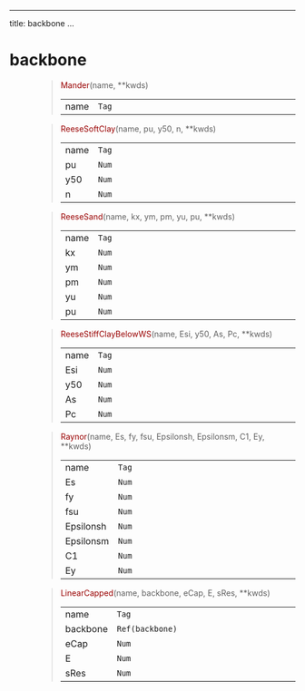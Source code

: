 
---
title: backbone
...

<style>
h1 {
    font-family: var(--md-code-font-family);
    color: var(--md-code-fg-color) !important;
    font-feature-settings: "kern";
}
</style>

# backbone



<div style="width: 90%; padding-left: 10%">

<blockquote>
<span style="font-feature-settings: kern; color: var(--md-code-fg-color) !important; font-family: var(--md-code-font-family);">
    <span style="color:#900">Mander</span>(name, **kwds)
</span>



<table>
<colgroup>
  <col style="width: 10%" ><col style="width: 30%" ><col style="width: 60%" >
</colgroup>
<tbody>

<tr><td>name</td><td><code>Tag</code></td><td></tr>

</tbody>
</table>
</blockquote>


<blockquote>
<span style="font-feature-settings: kern; color: var(--md-code-fg-color) !important; font-family: var(--md-code-font-family);">
    <span style="color:#900">ReeseSoftClay</span>(name, pu, y50, n, **kwds)
</span>



<table>
<colgroup>
  <col style="width: 10%" ><col style="width: 30%" ><col style="width: 60%" >
</colgroup>
<tbody>

<tr><td>name</td><td><code>Tag</code></td><td></tr>
<tr><td>pu</td><td><code>Num</code></td><td></tr>
<tr><td>y50</td><td><code>Num</code></td><td></tr>
<tr><td>n</td><td><code>Num</code></td><td></tr>

</tbody>
</table>
</blockquote>


<blockquote>
<span style="font-feature-settings: kern; color: var(--md-code-fg-color) !important; font-family: var(--md-code-font-family);">
    <span style="color:#900">ReeseSand</span>(name, kx, ym, pm, yu, pu, **kwds)
</span>



<table>
<colgroup>
  <col style="width: 10%" ><col style="width: 30%" ><col style="width: 60%" >
</colgroup>
<tbody>

<tr><td>name</td><td><code>Tag</code></td><td></tr>
<tr><td>kx</td><td><code>Num</code></td><td></tr>
<tr><td>ym</td><td><code>Num</code></td><td></tr>
<tr><td>pm</td><td><code>Num</code></td><td></tr>
<tr><td>yu</td><td><code>Num</code></td><td></tr>
<tr><td>pu</td><td><code>Num</code></td><td></tr>

</tbody>
</table>
</blockquote>


<blockquote>
<span style="font-feature-settings: kern; color: var(--md-code-fg-color) !important; font-family: var(--md-code-font-family);">
    <span style="color:#900">ReeseStiffClayBelowWS</span>(name, Esi, y50, As, Pc, **kwds)
</span>



<table>
<colgroup>
  <col style="width: 10%" ><col style="width: 30%" ><col style="width: 60%" >
</colgroup>
<tbody>

<tr><td>name</td><td><code>Tag</code></td><td></tr>
<tr><td>Esi</td><td><code>Num</code></td><td></tr>
<tr><td>y50</td><td><code>Num</code></td><td></tr>
<tr><td>As</td><td><code>Num</code></td><td></tr>
<tr><td>Pc</td><td><code>Num</code></td><td></tr>

</tbody>
</table>
</blockquote>


<blockquote>
<span style="font-feature-settings: kern; color: var(--md-code-fg-color) !important; font-family: var(--md-code-font-family);">
    <span style="color:#900">Raynor</span>(name, Es, fy, fsu, Epsilonsh, Epsilonsm, C1, Ey, **kwds)
</span>



<table>
<colgroup>
  <col style="width: 10%" ><col style="width: 30%" ><col style="width: 60%" >
</colgroup>
<tbody>

<tr><td>name</td><td><code>Tag</code></td><td></tr>
<tr><td>Es</td><td><code>Num</code></td><td></tr>
<tr><td>fy</td><td><code>Num</code></td><td></tr>
<tr><td>fsu</td><td><code>Num</code></td><td></tr>
<tr><td>Epsilonsh</td><td><code>Num</code></td><td></tr>
<tr><td>Epsilonsm</td><td><code>Num</code></td><td></tr>
<tr><td>C1</td><td><code>Num</code></td><td></tr>
<tr><td>Ey</td><td><code>Num</code></td><td></tr>

</tbody>
</table>
</blockquote>


<blockquote>
<span style="font-feature-settings: kern; color: var(--md-code-fg-color) !important; font-family: var(--md-code-font-family);">
    <span style="color:#900">LinearCapped</span>(name, backbone, eCap, E, sRes, **kwds)
</span>



<table>
<colgroup>
  <col style="width: 10%" ><col style="width: 30%" ><col style="width: 60%" >
</colgroup>
<tbody>

<tr><td>name</td><td><code>Tag</code></td><td></tr>
<tr><td>backbone</td><td><code>Ref(backbone)</code></td><td></tr>
<tr><td>eCap</td><td><code>Num</code></td><td></tr>
<tr><td>E</td><td><code>Num</code></td><td></tr>
<tr><td>sRes</td><td><code>Num</code></td><td></tr>

</tbody>
</table>
</blockquote>

</div>
